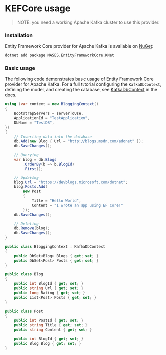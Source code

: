 # KEFCore usage

> NOTE: you need a working Apache Kafka cluster to use this provider.

### Installation

Entity Framework Core provider for Apache Kafka is available on [NuGet](https://www.nuget.org/packages/MASES.EntityFrameworkCore.KNet):

```sh
dotnet add package MASES.EntityFrameworkCore.KNet
```

### Basic usage

The following code demonstrates basic usage of Entity Framework Core provider for Apache Kafka. 
For a full tutorial configuring the `KafkaDbContext`, defining the model, and creating the database, see [KafkaDbContext](kafkadbcontext.md) in the docs.

```cs
using (var context = new BloggingContext()
{
    BootstrapServers = serverToUse,
    ApplicationId = "TestApplication",
    DbName = "TestDB",
})
{
    // Inserting data into the database
    db.Add(new Blog { Url = "http://blogs.msdn.com/adonet" });
    db.SaveChanges();

    // Querying
    var blog = db.Blogs
        .OrderBy(b => b.BlogId)
        .First();

    // Updating
    blog.Url = "https://devblogs.microsoft.com/dotnet";
    blog.Posts.Add(
        new Post
        {
            Title = "Hello World",
            Content = "I wrote an app using EF Core!"
        });
    db.SaveChanges();

    // Deleting
    db.Remove(blog);
    db.SaveChanges();
}

public class BloggingContext : KafkaDbContext
{
    public DbSet<Blog> Blogs { get; set; }
    public DbSet<Post> Posts { get; set; }
}

public class Blog
{
    public int BlogId { get; set; }
    public string Url { get; set; }
    public long Rating { get; set; }
    public List<Post> Posts { get; set; }
}

public class Post
{
    public int PostId { get; set; }
    public string Title { get; set; }
    public string Content { get; set; }

    public int BlogId { get; set; }
    public Blog Blog { get; set; }
}
```
